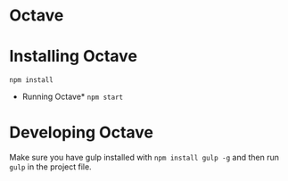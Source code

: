 # Octave

# Installing Octave
`npm install`

* Running Octave*
`npm start`

# Developing Octave
Make sure you have gulp installed with `npm install gulp -g` and then run `gulp` in the project file.
